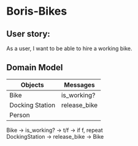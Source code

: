 # Boris-Bikes

## User story:
As a user, I want to be able to hire a working bike.

## Domain Model

|Objects | Messages |
| --- | --- |
| Bike | is_working?|
| Docking Station | release_bike |
| Person | |


Bike →  is_working? → t/f  → if f, repeat <br>
DockingStation → release_bike →  Bike <br>
